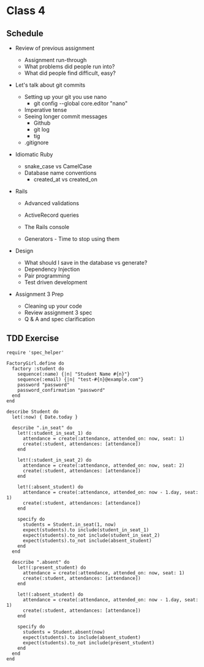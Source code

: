 # Class 4

## Schedule

* Review of previous assignment
  * Assignment run-through
  * What problems did people run into?
  * What did people find difficult, easy?

* Let's talk about git commits
  * Setting up your git you use nano
    * git config --global core.editor "nano"
  * Imperative tense
  * Seeing longer commit messages
    * Github
    * git log
    * tig
  * .gitignore

* Idiomatic Ruby
  * snake_case vs CamelCase
  * Database name conventions
    * created_at vs created_on

* Rails
  * Advanced validations
  * ActiveRecord queries

  * The Rails console
  * Generators - Time to stop using them

* Design
  * What should I save in the database vs generate?
  * Dependency Injection
  * Pair programming
  * Test driven development

* Assignment 3 Prep
  * Cleaning up your code
  * Review assignment 3 spec
  * Q & A and spec clarification

## TDD Exercise

```
require 'spec_helper'

FactoryGirl.define do
  factory :student do
    sequence(:name) {|n| "Student Name #{n}"}
    sequence(:email) {|n| "test-#{n}@example.com"}
    password "password"
    password_confirmation "password"
  end
end

describe Student do
  let(:now) { Date.today }

  describe ".in_seat" do
    let!(:student_in_seat_1) do
      attendance = create(:attendance, attended_on: now, seat: 1)
      create(:student, attendances: [attendance])
    end

    let!(:student_in_seat_2) do
      attendance = create(:attendance, attended_on: now, seat: 2)
      create(:student, attendances: [attendance])
    end

    let!(:absent_student) do
      attendance = create(:attendance, attended_on: now - 1.day, seat: 1)
      create(:student, attendances: [attendance])
    end

    specify do
      students = Student.in_seat(1, now)
      expect(students).to include(student_in_seat_1)
      expect(students).to_not include(student_in_seat_2)
      expect(students).to_not include(absent_student)
    end
  end

  describe ".absent" do
    let!(:present_student) do
      attendance = create(:attendance, attended_on: now, seat: 1)
      create(:student, attendances: [attendance])
    end

    let!(:absent_student) do
      attendance = create(:attendance, attended_on: now - 1.day, seat: 1)
      create(:student, attendances: [attendance])
    end

    specify do
      students = Student.absent(now)
      expect(students).to include(absent_student)
      expect(students).to_not include(present_student)
    end
  end
end
```

